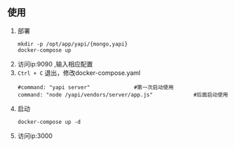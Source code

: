 ## 使用
1. 部署
    ```shell script
   mkdir -p /opt/app/yapi/{mongo,yapi}
   docker-compose up
    ```
1. 访问ip:9090 ,输入相应配置
1. `Ctrl + C` 退出，修改docker-compose.yaml
    ```shell script
   #command: "yapi server"              #第一次启动使用
   command: "node /yapi/vendors/server/app.js"             #后面启动使用
    ```
1. 启动
    ```shell script
   docker-compose up -d
    ```
1. 访问ip:3000

